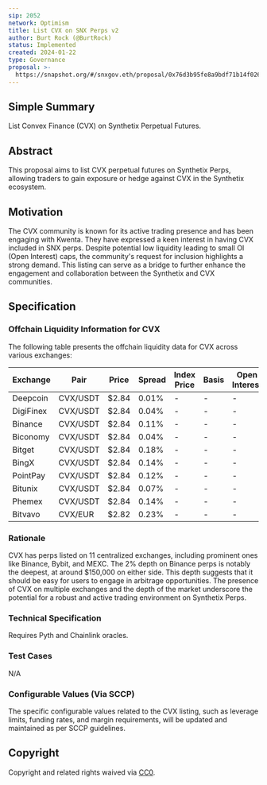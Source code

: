 ```yaml
---
sip: 2052
network: Optimism
title: List CVX on SNX Perps v2
author: Burt Rock (@BurtRock)
status: Implemented
created: 2024-01-22
type: Governance
proposal: >-
  https://snapshot.org/#/snxgov.eth/proposal/0x76d3b95fe8a9bdf71b14f026021b068930bd14c7ba5f4644cc792f01f6dc5f88
---
```


## Simple Summary

List Convex Finance (CVX) on Synthetix Perpetual Futures.

## Abstract

This proposal aims to list CVX perpetual futures on Synthetix Perps, allowing traders to gain exposure or hedge against CVX in the Synthetix ecosystem.

## Motivation

The CVX community is known for its active trading presence and has been engaging with Kwenta. They have expressed a keen interest in having CVX included in SNX perps. Despite potential low liquidity leading to small OI (Open Interest) caps, the community's request for inclusion highlights a strong demand. This listing can serve as a bridge to further enhance the engagement and collaboration between the Synthetix and CVX communities.

## Specification

### Offchain Liquidity Information for CVX

The following table presents the offchain liquidity data for CVX across various exchanges:

| Exchange | Pair     | Price | Spread  | Index Price | Basis   | Open Interest | 24h Volume   | Market Share |
|----------|----------|-------|---------|-------------|---------|---------------|--------------|--------------|
| Deepcoin | CVX/USDT | $2.84 | 0.01%   | -           | -       | -             | $396,695     | 6.26%        |
| DigiFinex| CVX/USDT | $2.84 | 0.04%   | -           | -       | -             | $56,630      | 0.89%        |
| Binance  | CVX/USDT | $2.84 | 0.11%   | -           | -       | -             | $1,576,442   | 24.86%       |
| Biconomy | CVX/USDT | $2.84 | 0.04%   | -           | -       | -             | $6,284.89    | 0.10%        |
| Bitget   | CVX/USDT | $2.84 | 0.18%   | -           | -       | -             | $54,927.74   | 0.87%        |
| BingX    | CVX/USDT | $2.84 | 0.14%   | -           | -       | -             | $113,276     | 1.79%        |
| PointPay | CVX/USDT | $2.84 | 0.12%   | -           | -       | -             | $29,002.14   | 0.46%        |
| Bitunix  | CVX/USDT | $2.84 | 0.07%   | -           | -       | -             | $160,070     | 2.52%        |
| Phemex   | CVX/USDT | $2.84 | 0.14%   | -           | -       | -             | $300,717     | 4.74%        |
| Bitvavo  | CVX/EUR  | $2.82 | 0.23%   | -           | -       | -             | $91,569.52   | 1.44%        |

### Rationale

CVX has perps listed on 11 centralized exchanges, including prominent ones like Binance, Bybit, and MEXC. The 2% depth on Binance perps is notably the deepest, at around $150,000 on either side. This depth suggests that it should be easy for users to engage in arbitrage opportunities. The presence of CVX on multiple exchanges and the depth of the market underscore the potential for a robust and active trading environment on Synthetix Perps.

### Technical Specification

Requires Pyth and Chainlink oracles.

### Test Cases

N/A

### Configurable Values (Via SCCP)

The specific configurable values related to the CVX listing, such as leverage limits, funding rates, and margin requirements, will be updated and maintained as per SCCP guidelines.

## Copyright

Copyright and related rights waived via [CC0](https://creativecommons.org/publicdomain/zero/1.0/).
